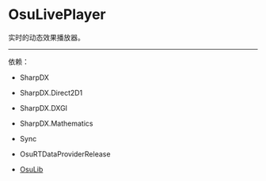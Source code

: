 # OsuLivePlayer
实时的动态效果播放器。

---

依赖：

* SharpDX
* SharpDX.Direct2D1
* SharpDX.DXGI
* SharpDX.Mathematics
* Sync
* OsuRTDataProviderRelease
* [OsuLib][1]

  [1]: https://github.com/Milkitic/Beatmap-Info-Editor/tree/master/Milkitic.OsuLib "OsuLib"
